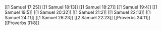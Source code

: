 [[1 Samuel 17:25]]
[[1 Samuel 18:13]]
[[1 Samuel 18:27]]
[[1 Samuel 19:4]]
[[1 Samuel 19:5]]
[[1 Samuel 20:32]]
[[1 Samuel 21:2]]
[[1 Samuel 22:13]]
[[1 Samuel 24:11]]
[[1 Samuel 26:23]]
[[2 Samuel 22:23]]
[[Proverbs 24:11]]
[[Proverbs 31:8]]
